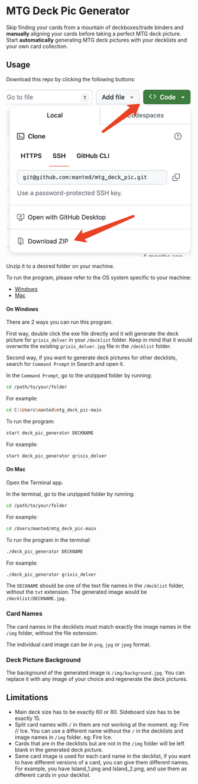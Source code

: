 # MTG Deck Pic Generator
Skip finding your cards from a mountain of deckboxes/trade binders and **manually** aligning your cards before taking a perfect MTG deck picture. Start **automatically** generating MTG deck pictures with your decklists and your own card collection.

## Usage
Download this repo by clicking the following buttons:

![download](https://github.com/manted/mtg_deck_pic/blob/main/screenshots/download.png?raw=true)

Unzip it to a desired folder on your machine.

To run the program, please refer to the OS system specific to your machine:
- [Windows](#on-windows)
- [Mac](#on-mac)

#### On Windows
There are 2 ways you can run this program.

First way, double click the exe file directly and it will generate the deck picture for `grixis_delver` in your `/decklist` folder. Keep in mind that it would overwrite the existing `grixis_delver.jpg` file in the `/decklist` folder.

Second way, if you want to generate deck pictures for other decklists, search for `Command Prompt` in Search and open it.

In the `Command Prompt`, go to the unzipped folder by running:
```sh
cd /path/to/your/folder
```

For example:
```sh
cd C:\Users\manted\mtg_deck_pic-main
```

To run the program:

```sh
start deck_pic_generator DECKNAME
```

For example:
```sh
start deck_pic_generator grixis_delver
```

#### On Mac
Open the Terminal app.

In the terminal, go to the unzipped folder by running:
```sh
cd /path/to/your/folder
```

For example:
```sh
cd /Users/manted/mtg_deck_pic-main
```

To run the program in the terminal:

```sh
./deck_pic_generator DECKNAME
```

For example:
```sh
./deck_pic_generator grixis_delver
```

The `DECKNAME` should be one of the text file names in the `/decklist` folder, without the `txt` extension. The generated image would be `/decklist/DECKNAME.jpg`.

### Card Names
The card names in the decklists must match exactly the image names in the `/img` folder, without the file extension.

The individual card image can be in `png`, `jpg` or `jpeg` format.

### Deck Picture Background
The background of the generated image is `/img/background.jpg`. You can replace it with any image of your choice and regenerate the deck pictures.

## Limitations
- Main deck size has to be exactly 60 or 80. Sideboard size has to be exactly 15.
- Split card names with `/` in them are not working at the moment. eg: Fire // Ice. You can use a different name without the `/` in the decklists and image names in `/img` folder. eg: Fire Ice.
- Cards that are in the decklists but are not in the `/img` folder will be left blank in the generated deck picture.
- Same card image is used for each card name in the decklist, if you want to have different versions of a card, you can give them different names. For example, you have Island_1.png and Island_2.png, and use them as different cards in your decklist.
